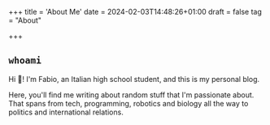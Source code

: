 +++
title = 'About Me'
date = 2024-02-03T14:48:26+01:00
draft = false
tag = "About"

+++

## `whoami`

Hi 👋! I'm Fabio, an Italian high school student, and this is my personal blog. 

Here, you'll find me writing about random stuff that I'm passionate about. That spans from tech, programming, robotics and biology all the way to politics and international relations. 


